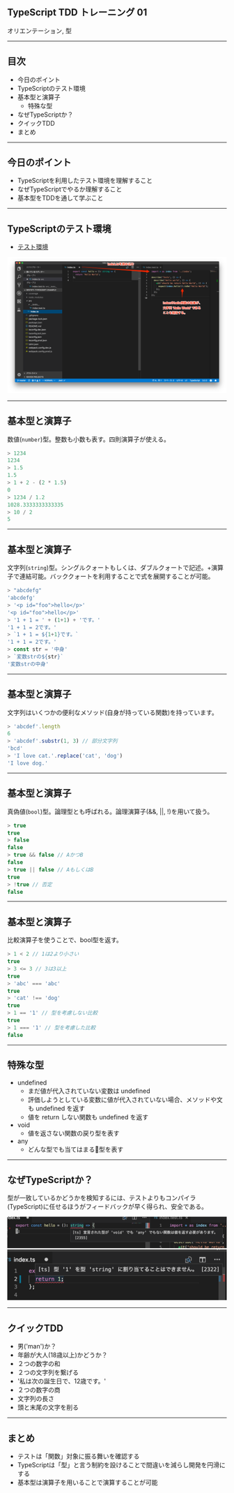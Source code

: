<style type="text/css">
<!--
.reveal h2 {
    text-transform: none;
    font-size: 42px;
}
.reveal p { font-size: 30px; }
.reveal ul li { font-size: 30px; }
-->
</style>

## TypeScript TDD トレーニング 01

オリエンテーション, 型

---

## 目次

- 今日のポイント
- TypeScriptのテスト環境
- 基本型と演算子
  - 特殊な型
- なぜTypeScriptか？
- クイックTDD
- まとめ

---

## 今日のポイント

- TypeScriptを利用したテスト環境を理解すること
- なぜTypeScriptでやるか理解すること
- 基本型をTDDを通して学ぶこと

---

## TypeScriptのテスト環境

- [テスト環境](https://github.com/ababup1192/tdd-typescript-env)

![](./image/tdd.png)

---

## 基本型と演算子

数値(`number`)型。整数も小数も表す。四則演算子が使える。

```javascript
> 1234
1234
> 1.5
1.5
> 1 + 2 - (2 * 1.5)
0
> 1234 / 1.2
1028.3333333333335
> 10 / 2
5
```

---

## 基本型と演算子

文字列(`string`)型。シングルクォートもしくは、ダブルクォートで記述。+演算子で連結可能。バッククォートを利用することで式を展開することが可能。

```javascript
> "abcdefg"
'abcdefg'
> '<p id="foo">hello</p>'
'<p id="foo">hello</p>'
> '1 + 1 = ' + (1+1) + 'です。'
'1 + 1 = 2です。'
> `1 + 1 = ${1+1}です。`
'1 + 1 = 2です。'
> const str = '中身'
> `変数strの${str}`
'変数strの中身'
```

---

## 基本型と演算子

文字列はいくつかの便利なメソッド(自身が持っている関数)を持っています。

```javascript
> 'abcdef'.length
6
> 'abcdef'.substr(1, 3) // 部分文字列
'bcd'
> 'I love cat.'.replace('cat', 'dog')
'I love dog.'
```

---

## 基本型と演算子

真偽値(`bool`)型。論理型とも呼ばれる。論理演算子(&&, ||, !)を用いて扱う。

```javascript
> true
true
> false
false
> true && false // AかつB
false
> true || false // AもしくはB
true
> !true // 否定
false
```

---

## 基本型と演算子

比較演算子を使うことで、bool型を返す。

```javascript
> 1 < 2 // 1は2より小さい
true
> 3 <= 3 // 3は3以上
true
> 'abc' === 'abc' 
true
> 'cat' !== 'dog'
true
> 1 == '1' // 型を考慮しない比較
true
> 1 === '1' // 型を考慮した比較
false
```

---

## 特殊な型

- undefined 
    - まだ値が代入されていない変数は undefined
    - 評価しようとしている変数に値が代入されていない場合、メソッドや文も undefined を返す
    - 値を return しない関数も undefined を返す
- void
    - 値を返さない関数の戻り型を表す
- any
    - どんな型でも当てはまる型を表す

---

## なぜTypeScriptか？

型が一致しているかどうかを検知するには、テストよりもコンパイラ(TypeScript)に任せるほうがフィードバックが早く得られ、安全である。

![](image/type_error01.png)
![](image/type_error02.png)

---

## クイックTDD

- 男('man')か？
- 年齢が大人(18歳以上)かどうか？
- ２つの数字の和
- ２つの文字列を繋げる
- '私は次の誕生日で、12歳です。'
- ２つの数字の商
- 文字列の長さ
- 頭と末尾の文字を削る

---

## まとめ

- テストは「関数」対象に振る舞いを確認する
- TypeScriptは「型」と言う制約を設けることで間違いを減らし開発を円滑にする
- 基本型は演算子を用いることで演算することが可能
